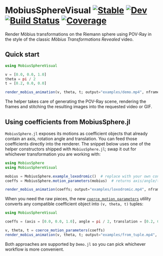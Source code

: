# MobiusSphereVisual [![Stable](https://img.shields.io/badge/docs-stable-blue.svg)](https://LauraBMo.github.io/MobiusSphereVisual.jl/stable/) [![Dev](https://img.shields.io/badge/docs-dev-blue.svg)](https://LauraBMo.github.io/MobiusSphereVisual.jl/dev/) [![Build Status](https://github.com/LauraBMo/MobiusSphereVisual.jl/actions/workflows/CI.yml/badge.svg?branch=main)](https://github.com/LauraBMo/MobiusSphereVisual.jl/actions/workflows/CI.yml?query=branch%3Amain) [![Coverage](https://codecov.io/gh/LauraBMo/MobiusSphereVisual.jl/branch/main/graph/badge.svg)](https://codecov.io/gh/LauraBMo/MobiusSphereVisual.jl)

Render Möbius transformations on the Riemann sphere using POV-Ray in the style of the classic *Möbius Transformations Revealed* video.

## Quick start

```julia
using MobiusSphereVisual

v = [0.0, 0.0, 1.0]
theta = pi / 2
t = [0.2, 0.0, 0.0]

render_mobius_animation(v, theta, t; output="examples/demo.mp4", nframes=120)
```

The helper takes care of generating the POV-Ray scene, rendering the frames and stitching the resulting images into the requested video or GIF.

## Using coefficients from MobiusSphere.jl

`MobiusSphere.jl` exposes its motions as coefficient objects that already contain an axis, rotation angle and translation. You can feed those coefficients directly into the renderer. The snippet below uses one of the helper constructors shipped with `MobiusSphere.jl`; swap it out for whichever transformation you are working with:

```julia
using MobiusSphere
using MobiusSphereVisual

mobius = MobiusSphere.example_loxodromic()  # replace with your own construction
coeffs = MobiusSphere.motion_parameters(mobius)  # returns axis/angle/translation data

render_mobius_animation(coeffs; output="examples/loxodromic.mp4", nframes=120)
```

When you need the raw pieces, the new [`coerce_motion_parameters`](https://LauraBMo.github.io/MobiusSphereVisual.jl/dev/reference/#MobiusSphereVisual.coerce_motion_parameters) utility converts any compatible coefficient object into `(v, theta, t)` tuples:

```julia
using MobiusSphereVisual

coeffs = (axis = [0.0, 0.0, 1.0], angle = pi / 2, translation = [0.2, 0.0, 0.0])

v, theta, t = coerce_motion_parameters(coeffs)
render_mobius_animation(v, theta, t; output="examples/from_tuple.mp4", nframes=120)
```

Both approaches are supported by `Demo.jl` so you can pick whichever workflow is more convenient.
